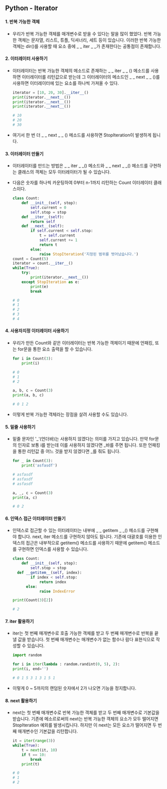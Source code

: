 ## Python - Iterator

#### 1. 반복 가능한 객체

- 우리가 반복 가능한 객체를 매개변수로 받을 수 있다는 말을 많이 했었다.
  반복 가능한 객체는 문자열, 리스트, 튜플, 딕셔너리, 세트 등이 있습니다.
  이러한 반복 가능한 객체는 dir()를 사용할 때 요소 중에 _ _ iter _ _가 존재한다는
  공통점이 존재합니다.

#### 2. 이터레이터 사용하기

- 이터레이터는 반복 가능한 객체의 메소드로 존재하는 _ _ iter _ _ () 메소드를 사용하면
  이터레이터를 리턴값으로 받는데 그 이터레이터의 메소드인 _ _ next _ _ ()를 사용하면
  이터레이터에 있는 요소를 하나씩 가져올 수 있다.

  ```python
  iterator = [10, 20, 30].__iter__()
  print(iterator.__next__())
  print(iterator.__next__())
  print(iterator.__next__())
  
  # 10
  # 20
  # 30
  ```

- 여기서 한 번 더 _ _ next _ _ () 메소드를 사용하면 StopIteration이 발생하게 됩니다.

#### 3. 이터레이터 만들기

- 이터레이터를 만드는 방법은 _ _ iter _ _() 메소드와 _ _ next _ _() 메소드를 구현하는 클래스의 객체는
  모두 이터레이터가 될 수 있습니다.

- 다음은 숫자를 하나씩 카운팅하여 0부터 n-1까지 리턴하는 Count 이터레이터 클래스이다.

  ```python
  class Count:
      def __init__(self, stop):
          self.current = 0
          self.stop = stop
      def __iter__(self):
          return self
      def __next__(self):
          if self.current < self.stop:
              t = self.current
              self.current += 1
              return t
          else:
              raise StopIteration('지정된 범위를 벗어났습니다.')
  count = Count(5)
  iterator = count.__iter__()
  while(True):
      try:
          print(iterator.__next__())
      except StopIteration as e:
          print(e)
          break
  
  # 0
  # 1
  # 2
  # 3
  # 4
  ```

#### 4. 사용자지정 이터레이터 사용하기

- 우리가 만든 Count와 같은 이터레이터는 반복 가능한 객체이기 때문에
  언패킹, 또는 for문을 통한 요소 출력을 할 수 있습니다.

  ```python
  for i in Count(3):
      print(i)
  
  # 0
  # 1
  # 2
  
  a, b, c = Count(3)
  print(a, b, c)
  
  # 0 1 2
  ```

- 이렇게 반복 가능한 객체라는 장점을 살려 사용할 수도 있습니다.

#### 5. 밑줄 사용하기

- 밑줄 문자인 '_'(언더바)는 사용하지 않겠다는 의미를 가지고 있습니다.
  만약 for문의 인자로 보통 i를 받는데 이를 사용하지 않겠다면 _바를 주면 됩니다.
  또한 언패킹을 통한 리턴값 중 어느 것을 받지 않겠다면 _를 줘도 됩니다.

  ```python
  for _ in Count(3):
      print('asfasdf')
  
  # asfasdf
  # asfasdf
  # asfasdf
  
  a, _, c = Count(3)
  print(a, c)
  
  # 0 2
  ```

#### 6. 인덱스 접근 이터레이터 만들기

- 인덱스로 접근할 수 있는 이터레이터는 내부에 _ _ getitem _ _() 메소드를 구현해야 합니다.
  next, iter 메소드를 구현하지 않아도 됩니다.
  기존에 대괄호를 이용한 인덱스의 접근은 내부적으로 getitem() 메소드를 사용하기 때문에
  getitem() 메소드를 구현하면 인덱스를 사용할 수 있습니다.

  ```python
  class Count:
      def __init__(self, stop):
          self.stop = stop
  	def __getitem__(self, index):
          if index < self.stop:
              return index
  		else:
              raise IndexError
  
  print(Count(3)[2])
  
  # 2
  ```

#### 7. iter 활용하기

- iter는 첫 번째 매개변수로 호출 가능한 객체를 받고 두 번째 매개변수로 반복을 끝낼 값을 받습니다.
  첫 번째 매개변수는 매개변수가 없는 함수나 람다 표현식으로 작성할 수 있습니다.

  ```python
  import random
  
  for i in iter(lambda : random.randint(0, 5), 2):
  print(i, end='')
  
  # 0 1 5 3 1 3 1 5 1
  ```

- 이렇게 0 ~ 5까지의 랜덤된 숫자에서 2가 나오면 기능을 정지합니다.

#### 8. next 활용하기

- next는 첫 번째 매개변수로 반복 가능한 객체를 받고 두 번째 매개변수로 기본값을 받습니다.
  기존에 메소르로써의 next는 반복 가능한 객체의 요소가 모두 떨어지면 StopIteration 예외를
  발생시킵니다.
  하지만 이 next는 모든 요소가 떨어지면 두 번째 매개변수인 기본값을 리턴합니다.

  ```python
  it = iter(range(3))
  while(True):
      t = next(it, 10)
      if t == 10:
          break
      print(t)
  
  # 0
  # 1
  # 2
  ```

  